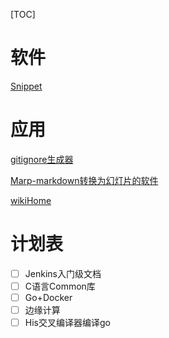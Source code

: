 [TOC]

# 软件

[Snippet](https://electronjs.org/apps/snippetstore)

# 应用

[gitignore生成器](https://gitignore.io/)

[Marp-markdown转换为幻灯片的软件](https://github.com/yhatt/marp/releases)

[wikiHome](https://zh.wikihow.com/%E9%A6%96%E9%A1%B5)

# 计划表

- [ ] Jenkins入门级文档
- [ ] C语言Common库
- [ ] Go+Docker
- [ ] 边缘计算
- [ ] His交叉编译器编译go